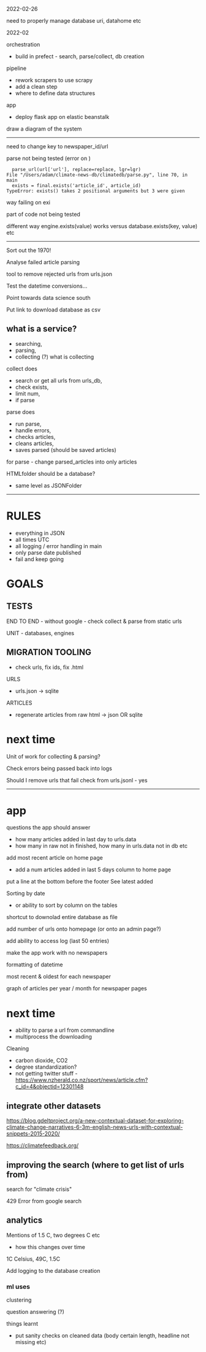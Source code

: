 2022-02-26

need to properly manage database uri, datahome etc


2022-02

orchestration

- build in prefect - search, parse/collect, db creation

pipeline
- rework scrapers to use scrapy
- add a clean step
- where to define data structures

app
- deploy flask app on elastic beanstalk

draw a diagram of the system

---

need to change key to newspaper_id/url

parse not being tested (error on )
```
  parse_url(url['url'], replace=replace, lgr=lgr)
File "/Users/adam/climate-news-db/climatedb/parse.py", line 70, in main
  exists = final.exists('article_id', article_id)
TypeError: exists() takes 2 positional arguments but 3 were given
```

way failing on exi

part of code not being tested

different way engine.exists(value) works versus database.exists(key, value) etc

---

Sort out the 1970!

Analyse failed article parsing

tool to remove rejected urls from urls.json

Test the datetime conversions...

Point towards data science south

Put link to download database as csv

## what is a service?
- searching,
- parsing,
- collecting (?) what is collecting

collect does
- search or get all urls from urls_db,
- check exists,
- limit num,
- if parse

parse does
- run parse,
- handle errors,
- checks articles,
- cleans articles,
- saves parsed (should be saved articles)

for parse - change parsed_articles into only articles

HTMLfolder should be a database?
- same level as JSONFolder


---

# RULES

- everything in JSON
- all times UTC
- all logging / error handling in main
- only parse date published
- fail and keep going

# GOALS

## TESTS

END TO END - without google - check collect & parse from static urls

UNIT - databases, engines

## MIGRATION TOOLING

- check urls, fix ids, fix .html

URLS
- urls.json -> sqlite

ARTICLES
- regenerate articles from raw html -> json OR sqlite

# next time

Unit of work for collecting & parsing?

Check errors being passed back into logs

Should I remove urls that fail check from urls.jsonl - yes

---

# app
questions the app should answer
- how many articles added in last day to urls.data
- how many in raw not in finished, how many in urls.data not in db etc

add most recent article on home page
- add a num articles added in last 5 days column to home page

put a line at the bottom before the footer
See latest added

Sorting by date
- or ability to sort by column on the tables

shortcut to downolad entire database as file

add number of urls onto homepage (or onto an admin page?)

add ability to access log (last 50 entries)

make the app work with no newspapers

formatting of datetime

most recent & oldest for each newspaper

graph of articles per year / month for newspaper pages



# next time

- ability to parse a url from commandline 
- multiprocess the downloading

Cleaning
- carbon dioxide, CO2
- degree standardization?
- not getting twitter stuff - https://www.nzherald.co.nz/sport/news/article.cfm?c_id=4&objectid=12301148

## integrate other datasets

https://blog.gdeltproject.org/a-new-contextual-dataset-for-exploring-climate-change-narratives-6-3m-english-news-urls-with-contextual-snippets-2015-2020/

https://climatefeedback.org/

## improving the search (where to get list of urls from)

search for "climate crisis"

429 Error from google search


## analytics

Mentions of 1.5 C, two degrees C etc
- how this changes over time

1C Celsius, 49C, 1.5C

Add logging to the database creation

### ml uses

clustering

question answering (?)

things learnt
- put sanity checks on cleaned data (body certain length, headline not missing etc)

